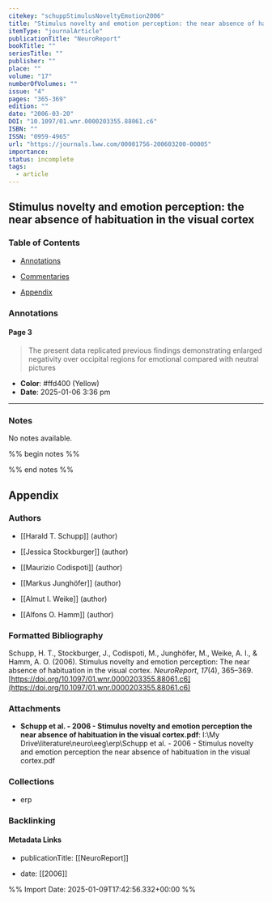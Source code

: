 ```yaml
---
citekey: "schuppStimulusNoveltyEmotion2006"
title: "Stimulus novelty and emotion perception: the near absence of habituation in the visual cortex"
itemType: "journalArticle"
publicationTitle: "NeuroReport"
bookTitle: ""
seriesTitle: ""
publisher: ""
place: ""
volume: "17"
numberOfVolumes: ""
issue: "4"
pages: "365-369"
edition: ""
date: "2006-03-20"
DOI: "10.1097/01.wnr.0000203355.88061.c6"
ISBN: ""
ISSN: "0959-4965"
url: "https://journals.lww.com/00001756-200603200-00005"
importance: 
status: incomplete
tags:
  - article
---
```


## Stimulus novelty and emotion perception: the near absence of habituation in the visual cortex

### Table of Contents

- [Annotations](#annotations)

+ [Commentaries](#commentaries)

- [Appendix](#appendix)

### Annotations




#### Page 3







> The present data replicated previous findings demonstrating enlarged negativity over occipital regions for emotional compared with neutral pictures





- **Color**: #ffd400 (Yellow)
- **Date**: 2025-01-06 3:36 pm

---





### Notes


No notes available.


%% begin notes %%

<!-- Write your personal notes here -->

%% end notes %%

## Appendix

### Authors


- [[Harald T. Schupp]] (author)

- [[Jessica Stockburger]] (author)

- [[Maurizio Codispoti]] (author)

- [[Markus Junghöfer]] (author)

- [[Almut I. Weike]] (author)

- [[Alfons O. Hamm]] (author)




### Formatted Bibliography

Schupp, H. T., Stockburger, J., Codispoti, M., Junghöfer, M., Weike, A. I., & Hamm, A. O. (2006). Stimulus novelty and emotion perception: The near absence of habituation in the visual cortex. _NeuroReport_, _17_(4), 365–369. [https://doi.org/10.1097/01.wnr.0000203355.88061.c6](https://doi.org/10.1097/01.wnr.0000203355.88061.c6)




### Attachments


- **Schupp et al. - 2006 - Stimulus novelty and emotion perception the near absence of habituation in the visual cortex.pdf**: I:\My Drive\literature\neuro\eeg\erp\Schupp et al. - 2006 - Stimulus novelty and emotion perception the near absence of habituation in the visual cortex.pdf




### Collections


- erp





### Backlinking


#### Metadata Links


- publicationTitle: [[NeuroReport]]




- date: [[2006]]





<!-- Any additional notes or comments -->


%% Import Date: 2025-01-09T17:42:56.332+00:00 %%
